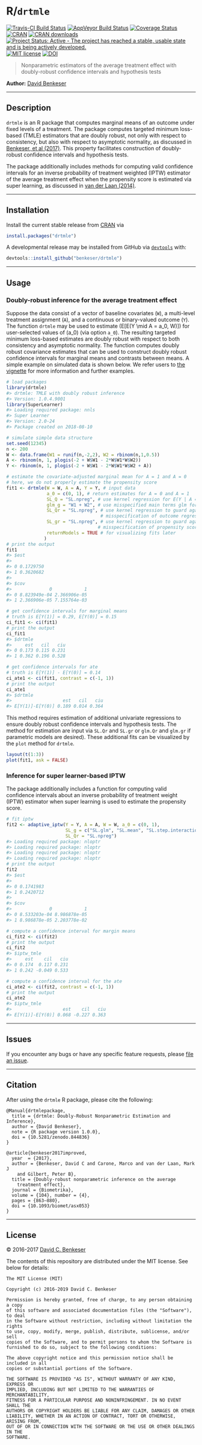 
# R/`drtmle`

[![Travis-CI Build
Status](https://travis-ci.org/benkeser/drtmle.svg?branch=master)](https://travis-ci.org/benkeser/drtmle)
[![AppVeyor Build
Status](https://ci.appveyor.com/api/projects/status/github/benkeser/drtmle?branch=master&svg=true)](https://ci.appveyor.com/project/benkeser/drtmle)
[![Coverage
Status](https://img.shields.io/codecov/c/github/benkeser/drtmle/master.svg)](https://codecov.io/github/benkeser/drtmle?branch=master)
[![CRAN](http://www.r-pkg.org/badges/version/drtmle)](http://www.r-pkg.org/pkg/drtmle)
[![CRAN
downloads](https://cranlogs.r-pkg.org/badges/drtmle)](https://CRAN.R-project.org/package=drtmle)
[![Project Status: Active - The project has reached a stable, usable
state and is being actively
developed.](http://www.repostatus.org/badges/latest/active.svg)](http://www.repostatus.org/#active)
[![MIT
license](http://img.shields.io/badge/license-MIT-brightgreen.svg)](http://opensource.org/licenses/MIT)
[![DOI](https://zenodo.org/badge/75324341.svg)](https://zenodo.org/badge/latestdoi/75324341)

> Nonparametric estimators of the average treatment effect with
> doubly-robust confidence intervals and hypothesis tests

**Author:** [David Benkeser](https://www.benkeserstatistics.com/)

-----

## Description

`drtmle` is an R package that computes marginal means of an outcome
under fixed levels of a treatment. The package computes targeted minimum
loss-based (TMLE) estimators that are doubly robust, not only with
respect to consistency, but also with respect to asymptotic normality,
as discussed in [Benkeser, et al
(2017)](https://academic.oup.com/biomet/article-abstract/104/4/863/4554445).
This property facilitates construction of doubly-robust confidence
intervals and hypothesis tests.

The package additionally includes methods for computing valid confidence
intervals for an inverse probability of treatment weighted (IPTW)
estimator of the average treatment effect when the propensity score is
estimated via super learning, as discussed in [van der Laan
(2014)](https://www.degruyter.com/downloadpdf/j/ijb.2014.10.issue-1/ijb-2012-0038/ijb-2012-0038.pdf).

-----

## Installation

Install the current stable release from
[CRAN](https://cran.r-project.org/) via

``` r
install.packages("drtmle")
```

A developmental release may be installed from GitHub via
[`devtools`](https://www.rstudio.com/products/rpackages/devtools/) with:

``` r
devtools::install_github("benkeser/drtmle")
```

-----

## Usage

### Doubly-robust inference for the average treatment effect

Suppose the data consist of a vector of baseline covariates (`W`), a
multi-level treatment assignment (`A`), and a continuous or
binary-valued outcome (`Y`). The function `drtmle` may be used to
estimate \(E[E(Y \mid A = a_0, W)]\) for user-selected values of \(a_0\)
(via option `a_0`). The resulting targeted minimum loss-based estimates
are doubly robust with respect to both consistency and asymptotic
normality. The function computes doubly robust covariance estimates that
can be used to construct doubly robust confidence intervals for marginal
means and contrasts between means. A simple example on simulated data is
shown below. We refer users to [the
vignette](https://benkeser.github.io/drtmle/articles/using_drtmle.html)
for more information and further examples.

``` r
# load packages
library(drtmle)
#> drtmle: TMLE with doubly robust inference
#> Version: 1.0.4.9001
library(SuperLearner)
#> Loading required package: nnls
#> Super Learner
#> Version: 2.0-24
#> Package created on 2018-08-10

# simulate simple data structure
set.seed(12345)
n <- 200
W <- data.frame(W1 = runif(n,-2,2), W2 = rbinom(n,1,0.5))
A <- rbinom(n, 1, plogis(-2 + W$W1 - 2*W$W1*W$W2))
Y <- rbinom(n, 1, plogis(-2 + W$W1 - 2*W$W1*W$W2 + A))

# estimate the covariate-adjusted marginal mean for A = 1 and A = 0
# here, we do not properly estimate the propensity score
fit1 <- drtmle(W = W, A = A, Y = Y, # input data
               a_0 = c(0, 1), # return estimates for A = 0 and A = 1
               SL_Q = "SL.npreg", # use kernel regression for E(Y | A = a, W)
               glm_g = "W1 + W2", # use misspecified main terms glm for E(A | W)
               SL_Qr = "SL.npreg", # use kernel regression to guard against
                                   # misspecification of outcome regression
               SL_gr = "SL.npreg", # use kernel regression to guard against
                                  # misspecification of propensity score
               returnModels = TRUE # for visualizing fits later
              )
# print the output
fit1
#> $est
#>            
#> 0 0.1729750
#> 1 0.3620682
#> 
#> $cov
#>              0            1
#> 0 8.823949e-04 2.366906e-05
#> 1 2.366906e-05 7.155764e-03

# get confidence intervals for marginal means
# truth is E[Y(1)] = 0.29, E[Y(0)] = 0.15
ci_fit1 <- ci(fit1)
# print the output
ci_fit1
#> $drtmle
#>     est   cil   ciu
#> 0 0.173 0.115 0.231
#> 1 0.362 0.196 0.528

# get confidence intervals for ate
# truth is E[Y(1)] - E[Y(0)] = 0.14
ci_ate1 <- ci(fit1, contrast = c(-1, 1))
# print the output
ci_ate1
#> $drtmle
#>                   est   cil   ciu
#> E[Y(1)]-E[Y(0)] 0.189 0.014 0.364
```

This method requires estimation of additional univariate regressions to
ensure doubly robust confidence intervals and hypothesis tests. The
method for estimation are input via `SL.Qr` and `SL.gr` or `glm.Qr` and
`glm.gr` if parametric models are desired). These additional fits can be
visualized by the `plot` method for `drtmle`.

``` r
layout(t(1:3))
plot(fit1, ask = FALSE)
```

### Inference for super learner-based IPTW

The package additionally includes a function for computing valid
confidence intervals about an inverse probability of treatment weight
(IPTW) estimator when super learning is used to estimate the propensity
score.

``` r
# fit iptw
fit2 <- adaptive_iptw(Y = Y, A = A, W = W, a_0 = c(0, 1),
                      SL_g = c("SL.glm", "SL.mean", "SL.step.interaction"),
                      SL_Qr = "SL.npreg")
#> Loading required package: nloptr
#> Loading required package: nloptr
#> Loading required package: nloptr
#> Loading required package: nloptr
# print the output
fit2
#> $est
#>            
#> 0 0.1741983
#> 1 0.2420712
#> 
#> $cov
#>              0            1
#> 0 8.533203e-04 8.986878e-05
#> 1 8.986878e-05 2.203778e-02

# compute a confidence interval for margin means
ci_fit2 <- ci(fit2)
# print the output
ci_fit2
#> $iptw_tmle
#>     est    cil   ciu
#> 0 0.174  0.117 0.231
#> 1 0.242 -0.049 0.533

# compute a confidence interval for the ate
ci_ate2 <- ci(fit2, contrast = c(-1, 1))
# print the output
ci_ate2
#> $iptw_tmle
#>                   est    cil   ciu
#> E[Y(1)]-E[Y(0)] 0.068 -0.227 0.363
```

-----

## Issues

If you encounter any bugs or have any specific feature requests, please
[file an issue](https://github.com/benkeser/drtmle/issues).

-----

## Citation

After using the `drtmle` R package, please cite the following:

    @Manual{drtmlepackage,
      title = {drtmle: Doubly-Robust Nonparametric Estimation and Inference},
      author = {David Benkeser},
      note = {R package version 1.0.0},
      doi = {10.5281/zenodo.844836}
    }
    
    @article{benkeser2017improved,
      year  = {2017},
      author = {Benkeser, David C and Carone, Marco and van der Laan, Mark J
        and Gilbert, Peter B},
      title = {Doubly-robust nonparametric inference on the average
        treatment effect},
      journal = {Biometrika},
      volume = {104}, number = {4},
      pages = {863–880},
      doi = {10.1093/biomet/asx053}
    }

-----

## License

© 2016-2017 [David C. Benkeser](http://www.benkeserstatistics.com)

The contents of this repository are distributed under the MIT license.
See below for details:

    The MIT License (MIT)
    
    Copyright (c) 2016-2019 David C. Benkeser
    
    Permission is hereby granted, free of charge, to any person obtaining a copy
    of this software and associated documentation files (the "Software"), to deal
    in the Software without restriction, including without limitation the rights
    to use, copy, modify, merge, publish, distribute, sublicense, and/or sell
    copies of the Software, and to permit persons to whom the Software is
    furnished to do so, subject to the following conditions:
    
    The above copyright notice and this permission notice shall be included in all
    copies or substantial portions of the Software.
    
    THE SOFTWARE IS PROVIDED "AS IS", WITHOUT WARRANTY OF ANY KIND, EXPRESS OR
    IMPLIED, INCLUDING BUT NOT LIMITED TO THE WARRANTIES OF MERCHANTABILITY,
    FITNESS FOR A PARTICULAR PURPOSE AND NONINFRINGEMENT. IN NO EVENT SHALL THE
    AUTHORS OR COPYRIGHT HOLDERS BE LIABLE FOR ANY CLAIM, DAMAGES OR OTHER
    LIABILITY, WHETHER IN AN ACTION OF CONTRACT, TORT OR OTHERWISE, ARISING FROM,
    OUT OF OR IN CONNECTION WITH THE SOFTWARE OR THE USE OR OTHER DEALINGS IN THE
    SOFTWARE.
